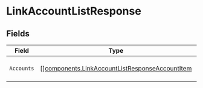 # LinkAccountListResponse


## Fields

| Field                                                                                                            | Type                                                                                                             | Required                                                                                                         | Description                                                                                                      |
| ---------------------------------------------------------------------------------------------------------------- | ---------------------------------------------------------------------------------------------------------------- | ---------------------------------------------------------------------------------------------------------------- | ---------------------------------------------------------------------------------------------------------------- |
| `Accounts`                                                                                                       | [][components.LinkAccountListResponseAccountItem](../../models/components/linkaccountlistresponseaccountitem.md) | :heavy_minus_sign:                                                                                               | List of available accounts                                                                                       |